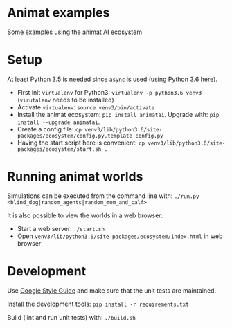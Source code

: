 Animat examples
===============

Some examples using the [animat AI ecosystem](https://github.com/animatai/ecosystem)


Setup
=====

At least Python 3.5 is needed since `async` is used (using Python 3.6 here).

* First init `virtualenv` for Python3: `virtualenv -p python3.6 venv3` (`virutalenv` needs to be installed)
* Activate `virtualenv`: `source venv3/bin/activate`
* Install the animat ecosystem: `pip install animatai`. Upgrade with: `pip install --upgrade animatai`.
* Create a config file: `cp venv3/lib/python3.6/site-packages/ecosystem/config.py.template config.py`
* Having the start script here is convenient: `cp venv3/lib/python3.6/site-packages/ecosystem/start.sh .`


Running animat worlds
=====================

Simulations can be executed from the command line with: `./run.py <blind_dog|random_agents|random_mom_and_calf>`

It is also possible to view the worlds in a web browser:
* Start a web server: `./start.sh`
* Open `venv3/lib/python3.6/site-packages/ecosystem/index.html` in web browser


Development
===========

Use [Google Style Guide](https://google.github.io/styleguide/pyguide.html)
and make sure that the unit tests are maintained.

Install the development tools: `pip install -r requirements.txt`

Build (lint and run unit tests) with: `./build.sh`
